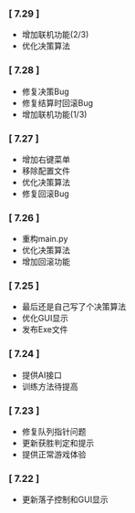 ### [ 7.29 ]
 - 增加联机功能(2/3)
 - 优化决策算法

### [ 7.28 ]
 - 修复决策Bug
 - 修复结算时回滚Bug
 - 增加联机功能(1/3)

### [ 7.27 ]
 - 增加右键菜单
 - 移除配置文件
 - 优化决策算法
 - 修复回滚Bug

### [ 7.26 ]
 - 重构main.py
 - 优化决策算法
 - 增加回滚功能

### [ 7.25 ]
 - 最后还是自己写了个决策算法
 - 优化GUI显示
 - 发布Exe文件

### [ 7.24 ]
 - 提供AI接口
 - 训练方法待提高

### [ 7.23 ]
 - 修复队列指针问题
 - 更新获胜判定和提示
 - 提供正常游戏体验

### [ 7.22 ]
 - 更新落子控制和GUI显示